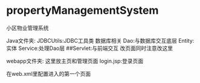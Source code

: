 # propertyManagementSystem
小区物业管理系统

Java文件夹:
JDBCUtils:JDBC工具类 数据库相关
Dao:与数据库交互底层
Entity:实体
Service:处理Dao层
##Servlet:与前端交互 改页面同时注意改这里

webapp文件夹:
这里放主页和管理页面
login.jsp:登录页面

在web.xml里配置进入的第一个页面


